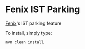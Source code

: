 Fenix IST Parking
==================

[Fenix](http://www.github.com/FenixEdu/fenix)'s IST parking feature

To install, simply type:

    mvn clean install
